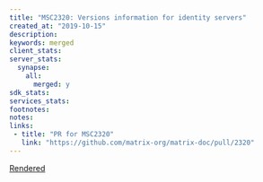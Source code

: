 ```yaml
---
title: "MSC2320: Versions information for identity servers"
created_at: "2019-10-15"
description:
keywords: merged
client_stats:
server_stats:
  synapse:
    all:
      merged: y
sdk_stats:
services_stats:
footnotes:
notes:
links:
 - title: "PR for MSC2320"
   link: "https://github.com/matrix-org/matrix-doc/pull/2320"
---
```

[Rendered](https://github.com/matrix-org/matrix-doc/blob/babolivier/identity-versions/proposals/2320-identity-versions.md)
